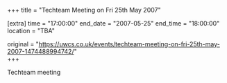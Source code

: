+++
title = "Techteam Meeting on Fri 25th May 2007"

[extra]
time = "17:00:00"
end_date = "2007-05-25"
end_time = "18:00:00"
location = "TBA"

original = "https://uwcs.co.uk/events/techteam-meeting-on-fri-25th-may-2007-1474488994742/"    
+++

Techteam meeting

